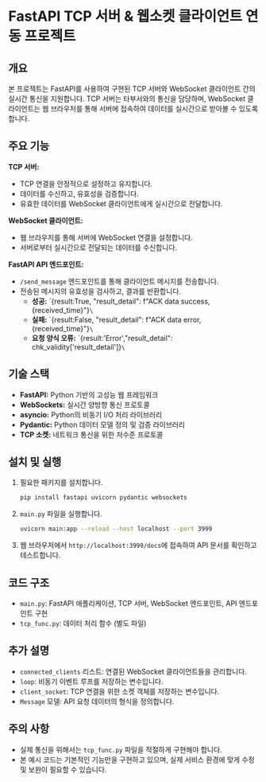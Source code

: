 # FastAPI TCP 서버 & 웹소켓 클라이언트 연동 프로젝트

## 개요

본 프로젝트는 FastAPI를 사용하여 구현된 TCP 서버와 WebSocket 클라이언트 간의 실시간 통신을 지원합니다. TCP 서버는 타부서와의 통신을 담당하며, WebSocket 클라이언트는 웹 브라우저를 통해 서버에 접속하여 데이터를 실시간으로 받아볼 수 있도록 합니다.

## 주요 기능

**TCP 서버:**

*   TCP 연결을 안정적으로 설정하고 유지합니다.
*   데이터를 수신하고, 유효성을 검증합니다.
*   유효한 데이터를 WebSocket 클라이언트에게 실시간으로 전달합니다.

**WebSocket 클라이언트:**

*   웹 브라우저를 통해 서버에 WebSocket 연결을 설정합니다.
*   서버로부터 실시간으로 전달되는 데이터를 수신합니다.

**FastAPI API 엔드포인트:**

*   `/send_message` 엔드포인트를 통해 클라이언트 메시지를 전송합니다.
*   전송된 메시지의 유효성을 검사하고, 결과를 반환합니다. 
    *   **성공:** \`{result:True, "result_detail": f"ACK data success, {received_time}"}`\`
    *   **실패:** \`{result:False, "result_detail": f"ACK data error, {received_time}"}`\`
    *   **요청 양식 오류:** \`{result:'Error',"result_detail": chk_validity['result_detail']}`\`

## 기술 스택

*   **FastAPI:** Python 기반의 고성능 웹 프레임워크
*   **WebSockets:** 실시간 양방향 통신 프로토콜
*   **asyncio:** Python의 비동기 I/O 처리 라이브러리
*   **Pydantic:** Python 데이터 모델 정의 및 검증 라이브러리
*   **TCP 소켓:** 네트워크 통신을 위한 저수준 프로토콜

## 설치 및 실행

1.  필요한 패키지를 설치합니다.

    ```bash
    pip install fastapi uvicorn pydantic websockets
    ```

2.  `main.py` 파일을 실행합니다.

    ```bash
    uvicorn main:app --reload --host localhost --port 3999
    ```

3.  웹 브라우저에서 `http://localhost:3999/docs`에 접속하여 API 문서를 확인하고 테스트합니다.

## 코드 구조

*   `main.py`: FastAPI 애플리케이션, TCP 서버, WebSocket 엔드포인트, API 엔드포인트 구현
*   `tcp_func.py`: 데이터 처리 함수 (별도 파일)

## 추가 설명

*   `connected_clients` 리스트: 연결된 WebSocket 클라이언트들을 관리합니다.
*   `loop`: 비동기 이벤트 루프를 저장하는 변수입니다.
*   `client_socket`: TCP 연결을 위한 소켓 객체를 저장하는 변수입니다.
*   `Message` 모델: API 요청 데이터의 형식을 정의합니다.

## 주의 사항

*   실제 통신을 위해서는 `tcp_func.py` 파일을 적절하게 구현해야 합니다.
*   본 예시 코드는 기본적인 기능만을 구현하고 있으며, 실제 서비스 환경에 맞게 수정 및 보완이 필요할 수 있습니다.
